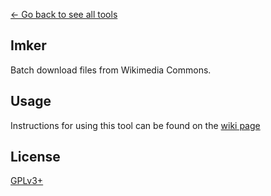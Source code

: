 [← Go back to see all tools](https://github.com/MarcoFalke/wiki-java-tools#wiki-tools)

## Imker
Batch download files from Wikimedia Commons.

## Usage
Instructions for using this tool can be found on the [wiki page](https://commons.wikimedia.org/wiki/Commons:Imker_%28batch_download%29)

## License
[GPLv3+](COPYING.GPL)
